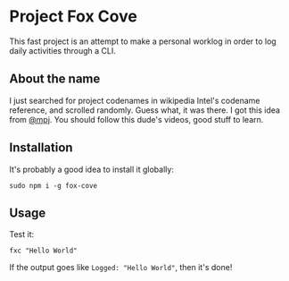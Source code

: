 Project Fox Cove
================

This fast project is an attempt to make a personal worklog in order to log daily activities through a CLI. 

## About the name
I just searched for project codenames in wikipedia Intel's codename reference, and scrolled randomly. Guess what, it was there. I got this idea from [@mpj](https://github.com/mpj). You should follow this dude's videos, good stuff to learn.

## Installation
It's probably a good idea to install it globally:
```
sudo npm i -g fox-cove
```

## Usage
Test it:
```
fxc "Hello World"
```

If the output goes like `Logged: "Hello World"`, then it's done!